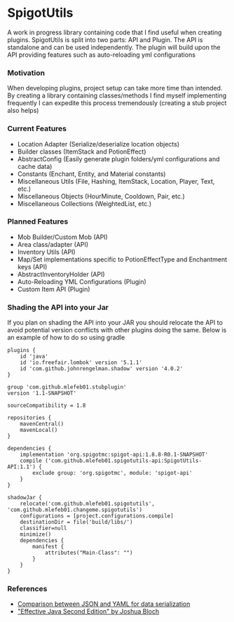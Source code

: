 # SpigotUtils
A work in progress library containing code that I find useful when creating plugins. 
SpigotUtils is split into two parts: API and Plugin. The API is standalone and can be 
used independently. The plugin will build upon the API providing features such as auto-reloading
yml configurations

### Motivation
When developing plugins, project setup can take more time than intended. By creating a 
library containing classes/methods I find myself implementing frequently I can expedite
this process tremendously (creating a stub project also helps)

### Current Features
- Location Adapter (Serialize/deserialize location objects)
- Builder classes (ItemStack and PotionEffect)
- AbstractConfig (Easily generate plugin folders/yml configurations and cache data)
- Constants (Enchant, Entity, and Material constants)
- Miscellaneous Utils (File, Hashing, ItemStack, Location, Player, Text, etc.)
- Miscellaneous Objects (HourMinute, Cooldown, Pair, etc.)
- Miscellaneous Collections (WeightedList, etc.)

### Planned Features
- Mob Builder/Custom Mob (API)
- Area class/adapter (API)
- Inventory Utils (API)
- Map/Set implementations specific to PotionEffectType and Enchantment keys (API)
- AbstractInventoryHolder (API)
- Auto-Reloading YML Configurations (Plugin)
- Custom Item API (Plugin)

### Shading the API into your Jar
If you plan on shading the API into your JAR you should relocate the API to avoid potential version
conflicts with other plugins doing the same. Below is an example of how to do so using gradle
```$xslt
plugins {
    id 'java'
    id 'io.freefair.lombok' version '5.1.1'
    id 'com.github.johnrengelman.shadow' version '4.0.2'
}

group 'com.github.mlefeb01.stubplugin'
version '1.1-SNAPSHOT'

sourceCompatibility = 1.8

repositories {
    mavenCentral()
    mavenLocal()
}

dependencies {
    implementation 'org.spigotmc:spigot-api:1.8.8-R0.1-SNAPSHOT'
    compile ('com.github.mlefeb01.spigotutils-api:SpigotUtils-API:1.1') {
        exclude group: 'org.spigotmc', module: 'spigot-api'
    }
}

shadowJar {
    relocate('com.github.mlefeb01.spigotutils', 'com.github.mlefeb01.changeme.spigotutils')
    configurations = [project.configurations.compile]
    destinationDir = file('build/libs/')
    classifier=null
    minimize()
    dependencies {
        manifest {
            attributes("Main-Class": "")
        }
    }
}
```

### References
- [Comparison between JSON and YAML for data serialization](http://citeseerx.ist.psu.edu/viewdoc/download?doi=10.1.1.1048.2508&rep=rep1&type=pdf)
- ["Effective Java Second Edition" by Joshua Bloch](https://www.amazon.com/Effective-Java-2nd-Joshua-Bloch/dp/0321356683)